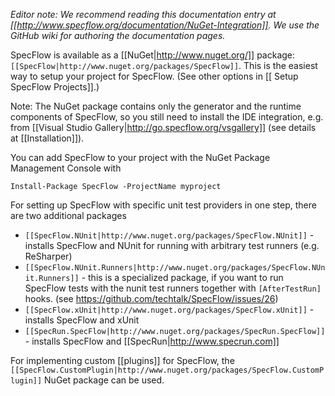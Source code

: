 _Editor note: We recommend reading this documentation entry at [[http://www.specflow.org/documentation/NuGet-Integration]]. We use the GitHub wiki for authoring the documentation pages._

SpecFlow is available as a [[NuGet|http://www.nuget.org/]] package: `[[SpecFlow|http://www.nuget.org/packages/SpecFlow]]`. This is the easiest way to setup your project for SpecFlow. (See other options in [[
Setup SpecFlow Projects]].)

Note: The NuGet package contains only the generator and the runtime components of SpecFlow, so you still need to install the IDE integration, e.g. from [[Visual Studio Gallery|http://go.specflow.org/vsgallery]] (see details at [[Installation]]). 

You can add SpecFlow to your project with the NuGet Package Management Console with
```
Install-Package SpecFlow -ProjectName myproject
```

For setting up SpecFlow with specific unit test providers in one step, there are two additional packages

* `[[SpecFlow.NUnit|http://www.nuget.org/packages/SpecFlow.NUnit]]` - installs SpecFlow and NUnit for running with arbitrary test runners (e.g. ReSharper)
* `[[SpecFlow.NUnit.Runners|http://www.nuget.org/packages/SpecFlow.NUnit.Runners]]` - this is a specialized package, if you want to run SpecFlow tests with the nunit test runners together with `[AfterTestRun]` hooks. (see https://github.com/techtalk/SpecFlow/issues/26)
* `[[SpecFlow.xUnit|http://www.nuget.org/packages/SpecFlow.xUnit]]` - installs SpecFlow and xUnit
* `[[SpecRun.SpecFlow|http://www.nuget.org/packages/SpecRun.SpecFlow]]` - installs SpecFlow and [[SpecRun|http://www.specrun.com]]

For implementing custom [[plugins]] for SpecFlow, the `[[SpecFlow.CustomPlugin|http://www.nuget.org/packages/SpecFlow.CustomPlugin]]` NuGet package can be used.